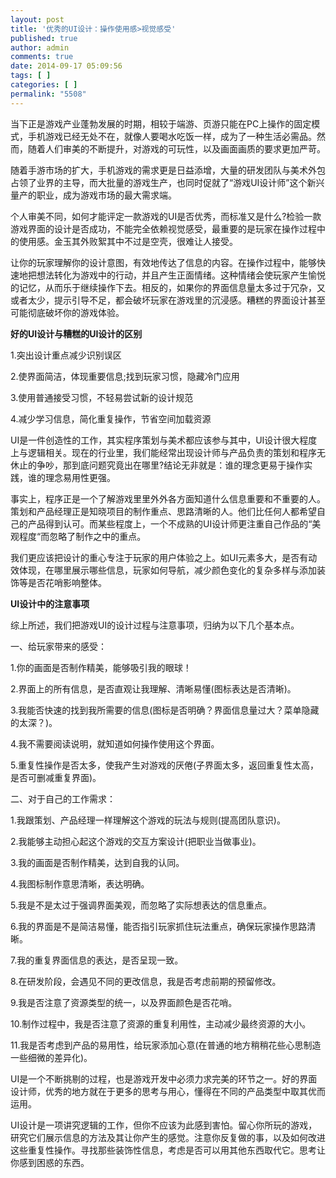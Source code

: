 ```yaml
---
layout: post
title: '优秀的UI设计：操作使用感>视觉感受'
published: true
author: admin
comments: true
date: 2014-09-17 05:09:56
tags: [ ]
categories: [ ]
permalink: "5508"
---
```

当下正是游戏产业蓬勃发展的时期，相较于端游、页游只能在PC上操作的固定模式，手机游戏已经无处不在，就像人要喝水吃饭一样，成为了一种生活必需品。然而，随着人们审美的不断提升，对游戏的可玩性，以及画面画质的要求更加严苛。

随着手游市场的扩大，手机游戏的需求更是日益添增，大量的研发团队与美术外包占领了业界的主导，而大批量的游戏生产，也同时促就了“游戏UI设计师”这个新兴量产的职业，成为游戏市场的最大需求端。

个人审美不同，如何才能评定一款游戏的UI是否优秀，而标准又是什么?检验一款游戏界面的设计是否成功，不能完全依赖视觉感受，最重要的是玩家在操作过程中的使用感。金玉其外败絮其中不过是空壳，很难让人接受。

让你的玩家理解你的设计意图，有效地传达了信息的内容。在操作过程中，能够快速地把想法转化为游戏中的行动，并且产生正面情绪。这种情绪会使玩家产生愉悦的记忆，从而乐于继续操作下去。相反的，如果你的界面信息量太多过于冗杂，又或者太少，提示引导不足，都会破坏玩家在游戏里的沉浸感。糟糕的界面设计甚至可能彻底破坏你的游戏体验。

**好的UI设计与糟糕的UI设计的区别**

1.突出设计重点减少识别误区

2.使界面简洁，体现重要信息;找到玩家习惯，隐藏冷门应用

3.使用普通接受习惯，不轻易尝试新的设计规范

4.减少学习信息，简化重复操作，节省空间加载资源

UI是一件创造性的工作，其实程序策划与美术都应该参与其中，UI设计很大程度上与逻辑相关。现在的行业里，我们能经常出现设计师与产品负责的策划和程序无休止的争吵，那到底问题究竟出在哪里?结论无非就是：谁的理念更易于操作实践，谁的理念易用性更强。

事实上，程序正是一个了解游戏里里外外各方面知道什么信息重要和不重要的人。策划和产品经理正是知晓项目的制作重点、思路清晰的人。他们比任何人都希望自己的产品得到认可。而某些程度上，一个不成熟的UI设计师更注重自己作品的“美观程度“而忽略了制作之中的重点。

我们更应该把设计的重心专注于玩家的用户体验之上。如UI元素多大，是否有动效体现，在哪里展示哪些信息，玩家如何导航，减少颜色变化的复杂多样与添加装饰等是否花哨影响整体。

**UI设计中的注意事项**

综上所述，我们把游戏UI的设计过程与注意事项，归纳为以下几个基本点。

一、给玩家带来的感受：

1.你的画面是否制作精美，能够吸引我的眼球！

2.界面上的所有信息，是否直观让我理解、清晰易懂(图标表达是否清晰)。

3.我能否快速的找到我所需要的信息(图标是否明确？界面信息量过大？菜单隐藏的太深？)。

4.我不需要阅读说明，就知道如何操作使用这个界面。

5.重复性操作是否太多，使我产生对游戏的厌倦(子界面太多，返回重复性太高，是否可删减重复界面)。

二、对于自己的工作需求：

1.我跟策划、产品经理一样理解这个游戏的玩法与规则(提高团队意识)。

2.我能够主动担心起这个游戏的交互方案设计(把职业当做事业)。

3.我的画面是否制作精美，达到自我的认同。

4.我图标制作意思清晰，表达明确。

5.我是不是太过于强调界面美观，而忽略了实际想表达的信息重点。

6.我的界面是不是简洁易懂，能否指引玩家抓住玩法重点，确保玩家操作思路清晰。

7.我的重复界面信息的表达，是否呈现一致。

8.在研发阶段，会遇见不同的更改信息，我是否考虑前期的预留修改。

9.我是否注意了资源类型的统一，以及界面颜色是否花哨。

10.制作过程中，我是否注意了资源的重复利用性，主动减少最终资源的大小。

11.我是否考虑到产品的易用性，给玩家添加心意(在普通的地方稍稍花些心思制造一些细微的差异化)。

UI是一个不断挑剔的过程，也是游戏开发中必须力求完美的环节之一。好的界面设计师，优秀的地方就在于更多的思考与用心，懂得在不同的产品类型中取其优而运用。

UI设计是一项讲究逻辑的工作，但你不应该为此感到害怕。留心你所玩的游戏，研究它们展示信息的方法及其让你产生的感觉。注意你反复做的事，以及如何改进这些重复性操作。寻找那些装饰性信息，考虑是否可以用其他东西取代它。思考让你感到困惑的东西。